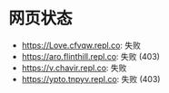 # 网页状态
- https://Love.cfvqw.repl.co: 失败
- https://aro.flinthill.repl.co: 失败 (403)
- https://v.chavir.repl.co: 失败
- https://ypto.tnpyv.repl.co: 失败 (403)
